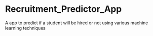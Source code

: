 # Recruitment_Predictor_App
A app to predict if a student will be hired or not using various machine learning techniques
